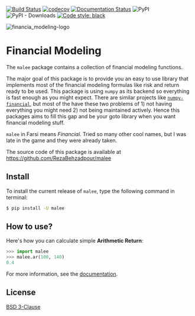 [![Build Status](https://travis-ci.com/RezaBehzadpour/financial-modeling.svg?branch=master)](https://travis-ci.com/RezaBehzadpour/financial-modeling)
[![codecov](https://codecov.io/gh/RezaBehzadpour/financial-modeling/branch/master/graph/badge.svg?token=CNWKBIN7US)](https://codecov.io/gh/RezaBehzadpour/financial-modeling)
[![Documentation Status](https://readthedocs.org/projects/financial-modeling/badge/?version=latest)](https://financial-modeling.readthedocs.io/en/latest/?badge=latest)
![PyPI](https://img.shields.io/pypi/v/financial-modeling)
![PyPI - Downloads](https://img.shields.io/pypi/dm/financial-modeling)
[![Code style: black](https://img.shields.io/badge/code%20style-black-000000.svg)](https://github.com/psf/black)

![financia_modeling-logo](https://user-images.githubusercontent.com/29193529/119222492-dfdf8680-bb09-11eb-9fd1-031c2aa6ec77.png)

# Financial Modeling
The `malee` package contains a collection of financial modeling functions.

The major goal of this package is to provide you an easy to use library that implements most of the financial modeling formulas like risk and return ready to be used. This package is using `numpy` as its backend so everything is fast enough as you might expect. There are similar projects like [`numpy-financial`][1], but most of the have these two problems of 1) not having everything you might need 2) not being maintained actively. Hence this packages aims to fill this gap and be your goto library when you want financial modeling stuff.

`malee` in Farsi means *Financial*. Tried so many other cool names, but I was late in the game
and they were already taken.

The source code of this package is available at https://github.com/RezaBehzadpour/malee

## Install
To install the current release of `malee`, type the following command in terminal:
```bash
$ pip install -U malee
```

## How to use?
Here's how you can calculate simple **Arithmetic Return**:  
```python
>>> import malee
>>> malee.ar(100, 140)
0.4
```

For more information, see the [documentation](https://malee.readthedocs.io).

## License
[BSD 3-Clause](LICENSE)

[1]: https://github.com/numpy/numpy-financial